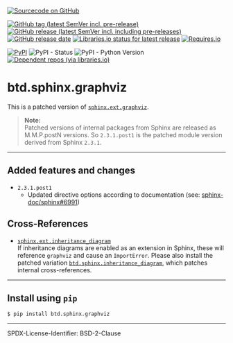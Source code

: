 [![Sourcecode on GitHub](https://img.shields.io/badge/BuildTheDocs-sphinx.graphviz-323131.svg?logo=github&longCache=true)](https://github.com/buildthedocs/sphinx.graphviz)
<!--[![License](https://img.shields.io/badge/Apache%20License,%202.0-bd0000.svg?longCache=true&label=code%20license&logo=Apache&logoColor=D22128)](LICENSE.md)-->
[![GitHub tag (latest SemVer incl. pre-release)](https://img.shields.io/github/v/tag/buildthedocs/sphinx.graphviz?logo=GitHub&include_prereleases)](https://github.com/buildthedocs/sphinx.graphviz/tags)
[![GitHub release (latest SemVer incl. including pre-releases)](https://img.shields.io/github/v/release/buildthedocs/sphinx.graphviz?logo=GitHub&include_prereleases)](https://github.com/buildthedocs/sphinx.graphviz/releases/latest)
[![GitHub release date](https://img.shields.io/github/release-date/buildthedocs/sphinx.graphviz?logo=GitHub&)](https://github.com/buildthedocs/sphinx.graphviz/releases)
[![Libraries.io status for latest release](https://img.shields.io/librariesio/release/pypi/btd.sphinx.graphviz)](https://libraries.io/github/buildthedocs/sphinx.graphviz)
[![Requires.io](https://img.shields.io/requires/github/buildthedocs/sphinx.graphviz)](https://requires.io/github/buildthedocs/sphinx.graphviz/requirements/?branch=master)  
<!--[![Travis](https://img.shields.io/travis/com/buildthedocs/sphinx.graphviz?logo=Travis)](https://travis-ci.com/buildthedocs/sphinx.graphviz)-->
[![PyPI](https://img.shields.io/pypi/v/btd.sphinx.graphviz?logo=PyPI)](https://pypi.org/project/sphinx.graphviz/)
![PyPI - Status](https://img.shields.io/pypi/status/btd.sphinx.graphviz?logo=PyPI)
![PyPI - Python Version](https://img.shields.io/pypi/pyversions/btd.sphinx.graphviz?logo=PyPI)
[![Dependent repos (via libraries.io)](https://img.shields.io/librariesio/dependent-repos/pypi/btd.sphinx.graphviz)](https://github.com/buildthedocs/sphinx.graphviz/network/dependents)  
<!-- [![Read the Docs](https://img.shields.io/readthedocs/btd-sphinx-graphviz)](https://btd-sphinx-graphviz.readthedocs.io/en/latest/)-->

# btd.sphinx.graphviz

This is a patched version of [`sphinx.ext.graphviz`](https://github.com/sphinx-doc/sphinx).

> **Note:**  
> Patched versions of internal packages from Sphinx are released as M.M.P.postN
> versions. So `2.3.1.post1` is the patched module version derived from Sphinx
> `2.3.1`.

--------------------

## Added features and changes

* `2.3.1.post1`
  * Updated directive options according to documentation (see: [sphinx-doc/sphinx#6991](https://github.com/sphinx-doc/sphinx/issues/6991#issuecomment-573446371))

## Cross-References

* [`sphinx.ext.inheritance_diagram`](https://github.com/sphinx-doc/sphinx)  
  If inheritance diagrams are enabled as an extension in Sphinx, these will
  reference `graphviz` and cause an `ImportError`. Please also install the
  patched variation [`btd.sphinx.inheritance_diagram`](https://github.com/buildthedocs/sphinx.inheritance_diagram),
  which patches internal cross-references.

--------------------

## Install using `pip`

```
$ pip install btd.sphinx.graphviz
```

----------------------

SPDX-License-Identifier: BSD-2-Clause
